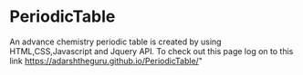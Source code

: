 # PeriodicTable
An advance chemistry periodic table is created by using HTML,CSS,Javascript and Jquery API.
To check out this page log on to this link https://adarshtheguru.github.io/PeriodicTable/"
